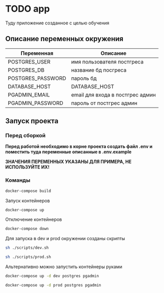 # TODO app

Туду приложение созданное с целью обучения

## Описание переменных окружения

| Переменная        | Описание                         |
| ----------------- | -------------------------------- |
| POSTGRES_USER     | имя пользователя постгреса       |
| POSTGRES_DB       | название бд посгреса             |
| POSTGRES_PASSWORD | пароль бд                        |
| DATABASE_HOST     | DATABASE_HOST                    |
| PGADMIN_EMAIL     | email для входа в постгрес админ |
| PGADMIN_PASSWORD  | пароль от постгрес админ         |

## Запуск проекта

### Перед сборкой

<b>Перед работой необходимо в корне проекта создать файл .env и поместить туда переменные описанные в .env.example</b>

<b>ЗНАЧЕНИЯ ПЕРЕМЕННЫХ УКАЗАНЫ ДЛЯ ПРИМЕРА, НЕ ИСПОЛЬЗУЙТЕ ИХ!</b>

### Команды

```bash
docker-compose build
```

Запуск контейнеров

```bash
docker-compose up
```

Отключение контейнеров

```bash
docker-compose down
```

Для запуска в dev и prod окружении созданы скрипты

```bash
sh ./scripts/dev.sh

sh ./scripts/prod.sh
```

Альтернативно можно запустить контейнеры руками

```bash
docker-compose up -d dev postgres pgadmin

docker-compose up -d prod postgres pgadmin
```
